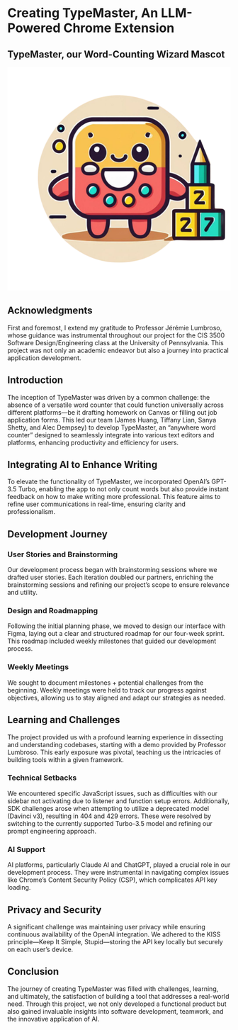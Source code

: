 # Creating TypeMaster, An LLM-Powered Chrome Extension

## TypeMaster, our Word-Counting Wizard Mascot

![TypeMaster Mascot](photos/TypeMaster%20Transparent%20Background.png)

## Acknowledgments

First and foremost, I extend my gratitude to Professor Jérémie Lumbroso, whose guidance was instrumental throughout our project for the CIS 3500 Software Design/Engineering class at the University of Pennsylvania. This project was not only an academic endeavor but also a journey into practical application development.

## Introduction

The inception of TypeMaster was driven by a common challenge: the absence of a versatile word counter that could function universally across different platforms—be it drafting homework on Canvas or filling out job application forms. This led our team (James Huang, Tiffany Lian, Sanya Shetty, and Alec Dempsey) to develop TypeMaster, an “anywhere word counter” designed to seamlessly integrate into various text editors and platforms, enhancing productivity and efficiency for users.

## Integrating AI to Enhance Writing

To elevate the functionality of TypeMaster, we incorporated OpenAI’s GPT-3.5 Turbo, enabling the app to not only count words but also provide instant feedback on how to make writing more professional. This feature aims to refine user communications in real-time, ensuring clarity and professionalism.

## Development Journey

### User Stories and Brainstorming

Our development process began with brainstorming sessions where we drafted user stories. Each iteration doubled our partners, enriching the brainstorming sessions and refining our project’s scope to ensure relevance and utility.

### Design and Roadmapping

Following the initial planning phase, we moved to design our interface with Figma, laying out a clear and structured roadmap for our four-week sprint. This roadmap included weekly milestones that guided our development process.


### Weekly Meetings

We sought to document milestones + potential challenges from the beginning. Weekly meetings were held to track our progress against objectives, allowing us to stay aligned and adapt our strategies as needed.

## Learning and Challenges

The project provided us with a profound learning experience in dissecting and understanding codebases, starting with a demo provided by Professor Lumbroso. This early exposure was pivotal, teaching us the intricacies of building tools within a given framework.

### Technical Setbacks

We encountered specific JavaScript issues, such as difficulties with our sidebar not activating due to listener and function setup errors. Additionally, SDK challenges arose when attempting to utilize a deprecated model (Davinci v3), resulting in 404 and 429 errors. These were resolved by switching to the currently supported Turbo-3.5 model and refining our prompt engineering approach.

### AI Support

AI platforms, particularly Claude AI and ChatGPT, played a crucial role in our development process. They were instrumental in navigating complex issues like Chrome’s Content Security Policy (CSP), which complicates API key loading.

## Privacy and Security

A significant challenge was maintaining user privacy while ensuring continuous availability of the OpenAI integration. We adhered to the KISS principle—Keep It Simple, Stupid—storing the API key locally but securely on each user’s device.

## Conclusion

The journey of creating TypeMaster was filled with challenges, learning, and ultimately, the satisfaction of building a tool that addresses a real-world need. Through this project, we not only developed a functional product but also gained invaluable insights into software development, teamwork, and the innovative application of AI.
